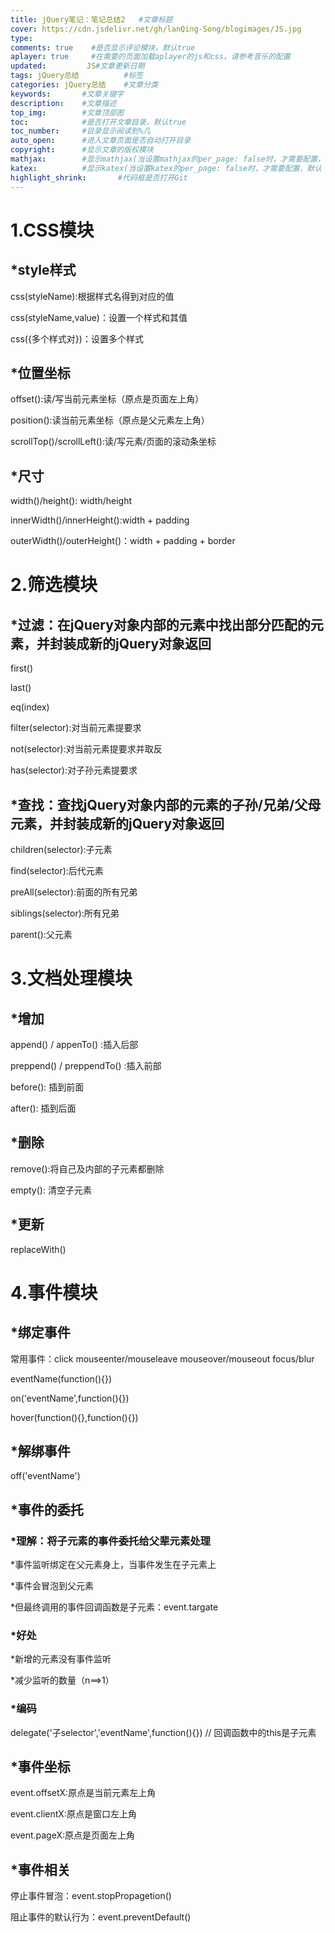 ```yaml
---
title: jQuery笔记：笔记总结2   #文章标题
cover: https://cdn.jsdelivr.net/gh/lanQing-Song/blogimages/JS.jpg
type: 
comments: true    #是否显示评论模块，默认true
aplayer: true     #在需要的页面加载aplayer的js和css，请参考音乐的配置
updated:         JS#文章更新日期
tags: jQuery总结          #标签
categories: jQuery总结    #文章分类
keywords:       #文章关键字
description:    #文章描述
top_img:        #文章顶部图
toc:            #是否打开文章目录，默认true
toc_number:     #目录显示阅读到%几
auto_open:      #进入文章页面是否自动打开目录
copyright:      #显示文章的版权模块
mathjax:        #显示mathjax(当设置mathjax的per_page: false时，才需要配置，默认 false)
katex:          #显示katex(当设置katex的per_page: false时，才需要配置，默认 false)
highlight_shrink:       #代码框是否打开Git
---
```


# 1.CSS模块

##  *style样式

  css(styleName):根据样式名得到对应的值

  css(styleName,value)：设置一个样式和其值

  css({多个样式对})：设置多个样式

##  *位置坐标

  offset():读/写当前元素坐标（原点是页面左上角）

  position():读当前元素坐标（原点是父元素左上角）

  scrollTop()/scrollLeft():读/写元素/页面的滚动条坐标

##  *尺寸

  width()/height(): width/height

  innerWidth()/innerHeight():width + padding

  outerWidth()/outerHeight()：width + padding + border





# 2.筛选模块

##  *过滤：在jQuery对象内部的元素中找出部分匹配的元素，并封装成新的jQuery对象返回

  first()

  last()

  eq(index)

  filter(selector):对当前元素提要求

  not(selector):对当前元素提要求并取反

  has(selector):对子孙元素提要求

##  *查找：查找jQuery对象内部的元素的子孙/兄弟/父母元素，并封装成新的jQuery对象返回

  children(selector):子元素

  find(selector):后代元素

  preAll(selector):前面的所有兄弟

  siblings(selector):所有兄弟

  parent():父元素

  



# 3.文档处理模块

##  *增加

  append() / appenTo() :插入后部

  preppend() / preppendTo() :插入前部

  before(): 插到前面

  after(): 插到后面

##  *删除

  remove():将自己及内部的子元素都删除

  empty(): 清空子元素

##  *更新

  replaceWith()





# 4.事件模块

##  *绑定事件

  常用事件：click mouseenter/mouseleave mouseover/mouseout focus/blur

  eventName(function(){})

  on('eventName',function(){})

  hover(function(){},function(){})

##  *解绑事件

  off('eventName')

##  *事件的委托

###   *理解：将子元素的事件委托给父辈元素处理

   *事件监听绑定在父元素身上，当事件发生在子元素上

   *事件会冒泡到父元素

   *但最终调用的事件回调函数是子元素：event.targate

###   *好处

   *新增的元素没有事件监听

   *减少监听的数量（n==>1）

###   *编码

   delegate('子selector','eventName',function(){}) // 回调函数中的this是子元素

##  *事件坐标

  event.offsetX:原点是当前元素左上角

  event.clientX:原点是窗口左上角

  event.pageX:原点是页面左上角

##  *事件相关

  停止事件冒泡：event.stopPropagetion()

  阻止事件的默认行为：event.preventDefault()
